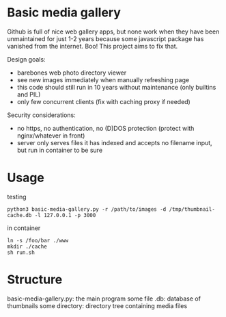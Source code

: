 # Basic media gallery

Github is full of nice web gallery apps, but none work when they have been unmaintained for just 1-2 years because some javascript package has vanished from the internet. Boo! This project aims to fix that.

Design goals:
- barebones web photo directory viewer
- see new images immediately when manually refreshing page
- this code should still run in 10 years without maintenance (only builtins and PIL)
- only few concurrent clients (fix with caching proxy if needed)

Security considerations:
- no https, no authentication, no (D)DOS protection (protect with nginx/whatever in front)
- server only serves files it has indexed and accepts no filename input, but run in container to be sure

# Usage

testing
```
python3 basic-media-gallery.py -r /path/to/images -d /tmp/thumbnail-cache.db -l 127.0.0.1 -p 3000
```

in container
```
ln -s /foo/bar ./www
mkdir ./cache
sh run.sh
```

# Structure

basic-media-gallery.py: the main program
some file .db: database of thumbnails
some directory: directory tree containing media files

